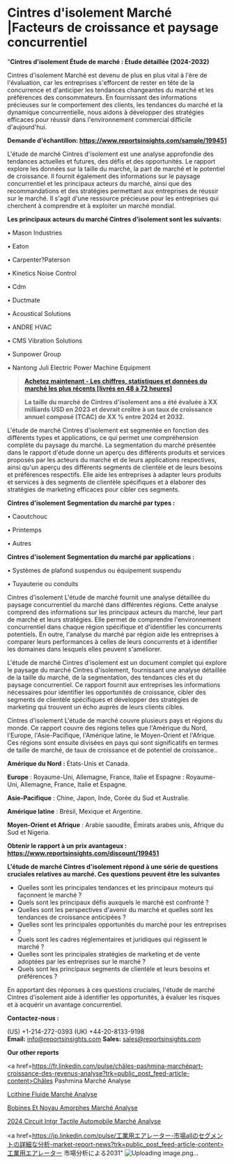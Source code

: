 # Cintres d'isolement Marché |Facteurs de croissance et paysage concurrentiel

"<strong>Cintres d'isolement Étude de marché : Étude détaillée (2024-2032)</strong>

Cintres d'isolement Marché est devenu de plus en plus vital à l'ère de l'évaluation, car les entreprises s'efforcent de rester en tête de la concurrence et d'anticiper les tendances changeantes du marché et les préférences des consommateurs. En fournissant des informations précieuses sur le comportement des clients, les tendances du marché et la dynamique concurrentielle, nous aidons à développer des stratégies efficaces pour réussir dans l'environnement commercial difficile d'aujourd'hui.

<strong>Demande d'échantillon: <a href=https://www.reportsinsights.com/sample/199451>https://www.reportsinsights.com/sample/199451</a></strong>

L'étude de marché Cintres d'isolement est une analyse approfondie des tendances actuelles et futures, des défis et des opportunités. Le rapport explore les données sur la taille du marché, la part de marché et le potentiel de croissance. Il fournit également des informations sur le paysage concurrentiel et les principaux acteurs du marché, ainsi que des recommandations et des stratégies permettant aux entreprises de réussir sur le marché. Il s'agit d'une ressource précieuse pour les entreprises qui cherchent à comprendre et à exploiter un marché mondial.

<strong>Les principaux acteurs du marché Cintres d'isolement sont les suivants:</strong>

• Mason Industries

• Eaton

• Carpenter?Paterson

• Kinetics Noise Control

• Cdm

• Ductmate

• Acoustical Solutions

• ANDRE HVAC

• CMS Vibration Solutions

• Sunpower Group

• Nantong Juli Electric Power Machine Equipment
<blockquote><a href=https://www.reportsinsights.com/buynow/199451><span style=text-decoration: underline;><strong>Achetez maintenant - Les chiffres, statistiques et données du marché les plus récents [livrés en 48 à 72 heures]</strong></span></a></blockquote>
<blockquote><span style=text-decoration: underline;><strong>La taille du marché de Cintres d'isolement ans a été évaluée à XX milliards USD en 2023 et devrait croître à un taux de croissance annuel composé (TCAC) de XX % entre 2024 et 2032.</strong></span></blockquote>
L'étude de marché Cintres d'isolement est segmentée en fonction des différents types et applications, ce qui permet une compréhension complète du paysage du marché. La segmentation du marché présentée dans le rapport d'étude donne un aperçu des différents produits et services proposés par les acteurs du marché et de leurs applications respectives, ainsi qu'un aperçu des différents segments de clientèle et de leurs besoins et préférences respectifs. Elle aide les entreprises à adapter leurs produits et services à des segments de clientèle spécifiques et à élaborer des stratégies de marketing efficaces pour cibler ces segments.

<strong>Cintres d'isolement Segmentation du marché par types :</strong>

• Caoutchouc

• Printemps

• Autres

<strong>Cintres d'isolement Segmentation du marché par applications :</strong>

• Systèmes de plafond suspendus ou équipement suspendu

• Tuyauterie ou conduits

Cintres d'isolement L'étude de marché fournit une analyse détaillée du paysage concurrentiel du marché dans différentes régions. Cette analyse comprend des informations sur les principaux acteurs du marché, leur part de marché et leurs stratégies. Elle permet de comprendre l'environnement concurrentiel dans chaque région spécifique et d'identifier les concurrents potentiels. En outre, l'analyse du marché par région aide les entreprises à comparer leurs performances à celles de leurs concurrents et à identifier les domaines dans lesquels elles peuvent s'améliorer.

L'étude de marché Cintres d'isolement est un document complet qui explore le paysage du marché Cintres d'isolement, fournissant une analyse détaillée de la taille du marché, de la segmentation, des tendances clés et du paysage concurrentiel. Ce rapport fournit aux entreprises les informations nécessaires pour identifier les opportunités de croissance, cibler des segments de clientèle spécifiques et développer des stratégies de marketing qui trouvent un écho auprès de leurs clients cibles.

Cintres d'isolement L'étude de marché couvre plusieurs pays et régions du monde. Ce rapport couvre des régions telles que l'Amérique du Nord, l'Europe, l'Asie-Pacifique, l'Amérique latine, le Moyen-Orient et l'Afrique. Ces régions sont ensuite divisées en pays qui sont significatifs en termes de taille de marché, de taux de croissance et de potentiel de croissance..

<strong>Amérique du Nord :</strong> États-Unis et Canada.

<strong>Europe</strong> : Royaume-Uni, Allemagne, France, Italie et Espagne : Royaume-Uni, Allemagne, France, Italie et Espagne.

<strong>Asie-Pacifique</strong> : Chine, Japon, Inde, Corée du Sud et Australie.

<strong>Amérique latine</strong> : Brésil, Mexique et Argentine.

<strong>Moyen-Orient et Afrique</strong> : Arabie saoudite, Émirats arabes unis, Afrique du Sud et Nigeria.

<strong>Obtenir le rapport à un prix avantageux : <a href=https://www.reportsinsights.com/discount/199451>https://www.reportsinsights.com/discount/199451</a></strong>

<strong>L'étude de marché Cintres d'isolement répond à une série de questions cruciales relatives au marché. Ces questions peuvent être les suivantes</strong>
<ul>
  <li>Quelles sont les principales tendances et les principaux moteurs qui façonnent le marché ?</li>
  <li>Quels sont les principaux défis auxquels le marché est confronté ?</li>
  <li>Quelles sont les perspectives d'avenir du marché et quelles sont les tendances de croissance anticipées ?</li>
  <li>Quelles sont les principales opportunités du marché pour les entreprises ?</li>
  <li>Quels sont les cadres réglementaires et juridiques qui régissent le marché ?</li>
  <li>Quelles sont les principales stratégies de marketing et de vente adoptées par les entreprises sur le marché ?</li>
  <li>Quels sont les principaux segments de clientèle et leurs besoins et préférences ?</li>
</ul>
En apportant des réponses à ces questions cruciales, l'étude de marché Cintres d'isolement aide à identifier les opportunités, à évaluer les risques et à acquérir un avantage concurrentiel.

<strong>Contactez-nous :</strong>

(US) +1-214-272-0393
(UK) +44-20-8133-9198
<strong>Email:</strong> <a>info@reportsinsights.com</a>
<strong>Sales:</strong> <a>sales@reportsinsights.com</a>

<strong>Our other reports</strong>

<a href=https://fr.linkedin.com/pulse/châles-pashmina-marchépart-croissance-des-revenus-analyse?trk=public_post_feed-article-content>Châles Pashmina Marché Analyse</a>

<a href=https://www.linkedin.com/pulse/l%C3%A9cithine-fluide-march%C3%A9paysage-comprenant-3zbff/>Lcithine Fluide Marché Analyse</a>

<a href=https://www.linkedin.com/pulse/bobines-et-noyau-amorphes-march%C3%A9-jusquen-2032-ndgcf/>Bobines Et Noyau Amorphes Marché Analyse</a>

<a href=https://www.linkedin.com/pulse/2024-circuit-int%C3%A9gr%C3%A9-tactile-automobile-march%C3%A9tendance-skvjc/>2024 Circuit Intgr Tactile Automobile Marché Analyse</a>

<a href=https://jp.linkedin.com/pulse/工業用エアレーター-市場allのセグメントの詳細な分析-market-report-news?trk=public_post_feed-article-content>工業用エアレーター 市場分析による2031</a>"
![Uploading image.png…]()
